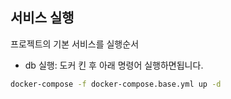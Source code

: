 ## 서비스 실행

프로젝트의 기본 서비스를 실행순서

- db 실행: 도커 킨 후 아래 명령어 실행하면됩니다.
```bash
docker-compose -f docker-compose.base.yml up -d
```
